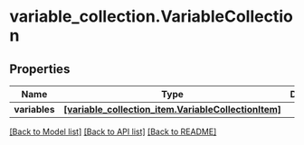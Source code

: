 # variable_collection.VariableCollection

## Properties
Name | Type | Description | Notes
------------ | ------------- | ------------- | -------------
**variables** | [**[variable_collection_item.VariableCollectionItem]**](VariableCollectionItem.md) |  | [optional] 

[[Back to Model list]](../README.md#documentation-for-models) [[Back to API list]](../README.md#documentation-for-api-endpoints) [[Back to README]](../README.md)


